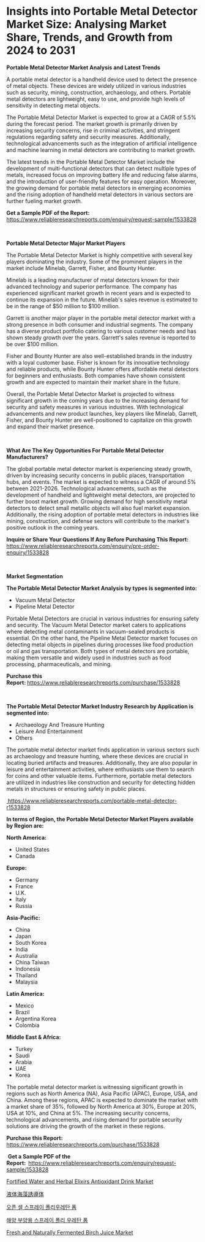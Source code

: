 <p><h1>Insights into Portable Metal Detector Market Size: Analysing Market Share, Trends, and Growth from 2024 to 2031</h1></p><p><strong>Portable Metal Detector Market Analysis and Latest Trends</strong></p>
<p><p>A portable metal detector is a handheld device used to detect the presence of metal objects. These devices are widely utilized in various industries such as security, mining, construction, archaeology, and others. Portable metal detectors are lightweight, easy to use, and provide high levels of sensitivity in detecting metal objects.</p><p>The Portable Metal Detector Market is expected to grow at a CAGR of 5.5% during the forecast period. The market growth is primarily driven by increasing security concerns, rise in criminal activities, and stringent regulations regarding safety and security measures. Additionally, technological advancements such as the integration of artificial intelligence and machine learning in metal detectors are contributing to market growth.</p><p>The latest trends in the Portable Metal Detector Market include the development of multi-functional detectors that can detect multiple types of metals, increased focus on improving battery life and reducing false alarms, and the introduction of user-friendly features for easy operation. Moreover, the growing demand for portable metal detectors in emerging economies and the rising adoption of handheld metal detectors in various sectors are further fueling market growth.</p></p>
<p><strong>Get a Sample PDF of the Report:&nbsp;</strong> <a href="https://www.reliableresearchreports.com/enquiry/request-sample/1533828">https://www.reliableresearchreports.com/enquiry/request-sample/1533828</a></p>
<p>&nbsp;</p>
<p><strong>Portable Metal Detector Major Market Players</strong></p>
<p><p>The Portable Metal Detector Market is highly competitive with several key players dominating the industry. Some of the prominent players in the market include Minelab, Garrett, Fisher, and Bounty Hunter. </p><p>Minelab is a leading manufacturer of metal detectors known for their advanced technology and superior performance. The company has experienced significant market growth in recent years and is expected to continue its expansion in the future. Minelab's sales revenue is estimated to be in the range of $50 million to $100 million.</p><p>Garrett is another major player in the portable metal detector market with a strong presence in both consumer and industrial segments. The company has a diverse product portfolio catering to various customer needs and has shown steady growth over the years. Garrett's sales revenue is reported to be over $100 million.</p><p>Fisher and Bounty Hunter are also well-established brands in the industry with a loyal customer base. Fisher is known for its innovative technology and reliable products, while Bounty Hunter offers affordable metal detectors for beginners and enthusiasts. Both companies have shown consistent growth and are expected to maintain their market share in the future.</p><p>Overall, the Portable Metal Detector Market is projected to witness significant growth in the coming years due to the increasing demand for security and safety measures in various industries. With technological advancements and new product launches, key players like Minelab, Garrett, Fisher, and Bounty Hunter are well-positioned to capitalize on this growth and expand their market presence.</p></p>
<p>&nbsp;</p>
<p><strong>What Are The Key Opportunities For Portable Metal Detector Manufacturers?</strong></p>
<p><p>The global portable metal detector market is experiencing steady growth, driven by increasing security concerns in public places, transportation hubs, and events. The market is expected to witness a CAGR of around 5% between 2021-2026. Technological advancements, such as the development of handheld and lightweight metal detectors, are projected to further boost market growth. Growing demand for high sensitivity metal detectors to detect small metallic objects will also fuel market expansion. Additionally, the rising adoption of portable metal detectors in industries like mining, construction, and defense sectors will contribute to the market's positive outlook in the coming years.</p></p>
<p><strong>Inquire or Share Your Questions If Any Before Purchasing This Report:</strong> <a href="https://www.reliableresearchreports.com/enquiry/pre-order-enquiry/1533828">https://www.reliableresearchreports.com/enquiry/pre-order-enquiry/1533828</a></p>
<p>&nbsp;</p>
<p><strong>Market Segmentation</strong></p>
<p><strong>The Portable Metal Detector Market Analysis by types is segmented into:</strong></p>
<p><ul><li>Vacuum Metal Detector</li><li>Pipeline Metal Detector</li></ul></p>
<p><p>Portable Metal Detectors are crucial in various industries for ensuring safety and security. The Vacuum Metal Detector market caters to applications where detecting metal contaminants in vacuum-sealed products is essential. On the other hand, the Pipeline Metal Detector market focuses on detecting metal objects in pipelines during processes like food production or oil and gas transportation. Both types of metal detectors are portable, making them versatile and widely used in industries such as food processing, pharmaceuticals, and mining.</p></p>
<p><strong>Purchase this Report:&nbsp;</strong><a href="https://www.reliableresearchreports.com/purchase/1533828">https://www.reliableresearchreports.com/purchase/1533828</a></p>
<p>&nbsp;</p>
<p><strong>The Portable Metal Detector Market Industry Research by Application is segmented into:</strong></p>
<p><ul><li>Archaeology And Treasure Hunting</li><li>Leisure And Entertainment</li><li>Others</li></ul></p>
<p><p>The portable metal detector market finds application in various sectors such as archaeology and treasure hunting, where these devices are crucial in locating buried artifacts and treasures. Additionally, they are also popular in leisure and entertainment activities, where enthusiasts use them to search for coins and other valuable items. Furthermore, portable metal detectors are utilized in industries like construction and security for detecting hidden metals in structures or ensuring safety in public places.</p></p>
<p><a href="https://www.reliableresearchreports.com/portable-metal-detector-r1533828">&nbsp;https://www.reliableresearchreports.com/portable-metal-detector-r1533828</a></p>
<p><strong>In terms of Region, the Portable Metal Detector Market Players available by Region are:</strong></p>
<p>
    <p> <strong> North America: </strong>
        <ul>
            <li>United States</li>
            <li>Canada</li>
        </ul>
        </p> 
    <p> <strong> Europe: </strong>
        <ul>
            <li>Germany</li>
            <li>France</li>
            <li>U.K.</li>
            <li>Italy</li>
            <li>Russia</li>
        </ul>
        </p> 
    <p> <strong> Asia-Pacific: </strong>
        <ul>
            <li>China</li>
            <li>Japan</li>
            <li>South Korea</li>
            <li>India</li>
            <li>Australia</li>
            <li>China Taiwan</li>
            <li>Indonesia</li>
            <li>Thailand</li>
            <li>Malaysia</li>
        </ul>
        </p> 
    <p> <strong> Latin America: </strong>
        <ul>
            <li>Mexico</li>
            <li>Brazil</li>
            <li>Argentina Korea</li>
            <li>Colombia</li>
        </ul>
        </p> 
    <p> <strong> Middle East & Africa: </strong>
        <ul>
            <li>Turkey</li>
            <li>Saudi</li>
            <li>Arabia</li>
            <li>UAE</li>
            <li>Korea</li>
        </ul>
    </p>
    </p>
<p><p>The portable metal detector market is witnessing significant growth in regions such as North America (NA), Asia Pacific (APAC), Europe, USA, and China. Among these regions, APAC is expected to dominate the market with a market share of 35%, followed by North America at 30%, Europe at 20%, USA at 10%, and China at 5%. The increasing security concerns, technological advancements, and rising demand for portable security solutions are driving the growth of the market in these regions.</p></p>
<p><strong>Purchase this Report: </strong><a href="https://www.reliableresearchreports.com/purchase/1533828">https://www.reliableresearchreports.com/purchase/1533828</a></p>
<p>&nbsp;<strong>Get a Sample PDF of the Report:&nbsp;&nbsp;</strong><a href="https://www.reliableresearchreports.com/enquiry/request-sample/1533828">https://www.reliableresearchreports.com/enquiry/request-sample/1533828</a></p>
<p><strong></strong></p>
<p><p><a href="https://github.com/rionkhanvai01/Market-Research-Report-List-1/blob/main/fortified-water-and-herbal-elixirs-antioxidant-drink-market.md">Fortified Water and Herbal Elixirs Antioxidant Drink Market</a></p><p><a href="https://github.com/kegley4963/Market-Research-Report-List-2/blob/main/2258217154398.md">液体海藻誘導体</a></p><p><a href="https://github.com/puputanisa684/Market-Research-Report-List-1/blob/main/4104254165018.md">오픈 셀 스프레이 폴리우레탄 폼</a></p><p><a href="https://github.com/bossladyaries0/Market-Research-Report-List-1/blob/main/7169984165019.md">해양 부양용 스프레이 폴리 우레탄 폼</a></p><p><a href="https://github.com/haleemasakdiya1/Market-Research-Report-List-1/blob/main/fresh-and-naturally-fermented-birch-juice-market.md">Fresh and Naturally Fermented Birch Juice Market</a></p></p>